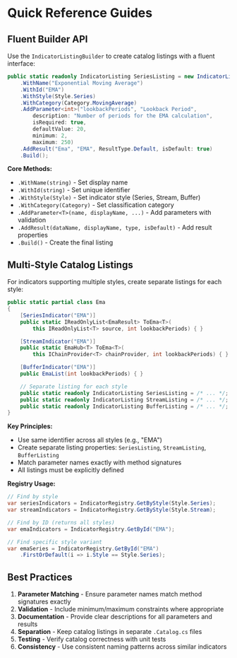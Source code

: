 # Quick Reference Guides

## Fluent Builder API

Use the `IndicatorListingBuilder` to create catalog listings with a fluent interface:

```csharp
public static readonly IndicatorListing SeriesListing = new IndicatorListingBuilder()
    .WithName("Exponential Moving Average")
    .WithId("EMA")
    .WithStyle(Style.Series)
    .WithCategory(Category.MovingAverage)
    .AddParameter<int>("lookbackPeriods", "Lookback Period",
        description: "Number of periods for the EMA calculation",
        isRequired: true,
        defaultValue: 20,
        minimum: 2,
        maximum: 250)
    .AddResult("Ema", "EMA", ResultType.Default, isDefault: true)
    .Build();
```

**Core Methods:**

- `.WithName(string)` - Set display name
- `.WithId(string)` - Set unique identifier  
- `.WithStyle(Style)` - Set indicator style (Series, Stream, Buffer)
- `.WithCategory(Category)` - Set classification category
- `.AddParameter<T>(name, displayName, ...)` - Add parameters with validation
- `.AddResult(dataName, displayName, type, isDefault)` - Add result properties
- `.Build()` - Create the final listing

## Multi-Style Catalog Listings

For indicators supporting multiple styles, create separate listings for each style:

```csharp
public static partial class Ema
{
    [SeriesIndicator("EMA")]
    public static IReadOnlyList<EmaResult> ToEma<T>(
        this IReadOnlyList<T> source, int lookbackPeriods) { }

    [StreamIndicator("EMA")]
    public static EmaHub<T> ToEma<T>(
        this IChainProvider<T> chainProvider, int lookbackPeriods) { }

    [BufferIndicator("EMA")]
    public EmaList(int lookbackPeriods) { }

    // Separate listing for each style
    public static readonly IndicatorListing SeriesListing = /* ... */;
    public static readonly IndicatorListing StreamListing = /* ... */;
    public static readonly IndicatorListing BufferListing = /* ... */;
}
```

**Key Principles:**

- Use same identifier across all styles (e.g., "EMA")
- Create separate listing properties: `SeriesListing`, `StreamListing`, `BufferListing`
- Match parameter names exactly with method signatures
- All listings must be explicitly defined

**Registry Usage:**

```csharp
// Find by style
var seriesIndicators = IndicatorRegistry.GetByStyle(Style.Series);
var streamIndicators = IndicatorRegistry.GetByStyle(Style.Stream);

// Find by ID (returns all styles)
var emaIndicators = IndicatorRegistry.GetById("EMA");

// Find specific style variant
var emaSeries = IndicatorRegistry.GetById("EMA")
    .FirstOrDefault(i => i.Style == Style.Series);
```

## Best Practices

1. **Parameter Matching** - Ensure parameter names match method signatures exactly
2. **Validation** - Include minimum/maximum constraints where appropriate  
3. **Documentation** - Provide clear descriptions for all parameters and results
4. **Separation** - Keep catalog listings in separate `.Catalog.cs` files
5. **Testing** - Verify catalog correctness with unit tests
6. **Consistency** - Use consistent naming patterns across similar indicators
